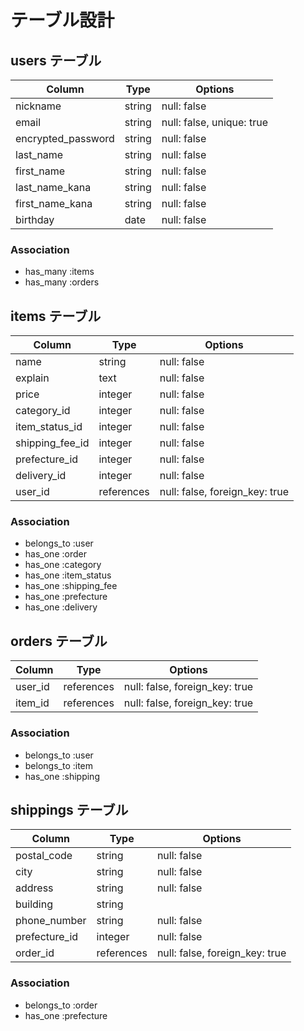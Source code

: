 # テーブル設計


## users テーブル

| Column             | Type   | Options                   |
 | ------------------ | -------| -------------------------|
| nickname           | string | null: false               |
| email              | string | null: false, unique: true |
| encrypted_password | string | null: false               |
| last_name          | string | null: false               |
| first_name         | string | null: false               |
| last_name_kana     | string | null: false               |
| first_name_kana    | string | null: false               |
| birthday           | date   | null: false               |

### Association

- has_many :items
- has_many :orders


## items テーブル

| Column          | Type       | Options                        |
| --------------- | ---------- | ------------------------------ |
| name            | string     | null: false                    |
| explain         | text       | null: false                    |
| price           | integer    | null: false                    |
| category_id     | integer    | null: false                    |
| item_status_id  | integer    | null: false                    |
| shipping_fee_id | integer    | null: false                    |
| prefecture_id   | integer    | null: false                    |
| delivery_id     | integer    | null: false                    |
| user_id         | references | null: false, foreign_key: true |

### Association

- belongs_to :user
- has_one    :order
- has_one    :category
- has_one    :item_status
- has_one    :shipping_fee
- has_one    :prefecture
- has_one    :delivery


## orders テーブル

| Column      | Type       | Options                        |
| ------------| ---------- | ------------------------------ |
| user_id     | references | null: false, foreign_key: true |
| item_id     | references | null: false, foreign_key: true |

### Association
- belongs_to :user
- belongs_to :item
- has_one    :shipping


## shippings テーブル

| Column        | Type       | Options                        |
| ------------- | ---------- | ------------------------------ |
| postal_code   | string     | null: false                    |
| city          | string     | null: false                    |
| address       | string     | null: false                    |
| building      | string     |                                |
| phone_number  | string     | null: false                    |
| prefecture_id | integer    | null: false                    |
| order_id      | references | null: false, foreign_key: true |

### Association

- belongs_to :order
- has_one    :prefecture